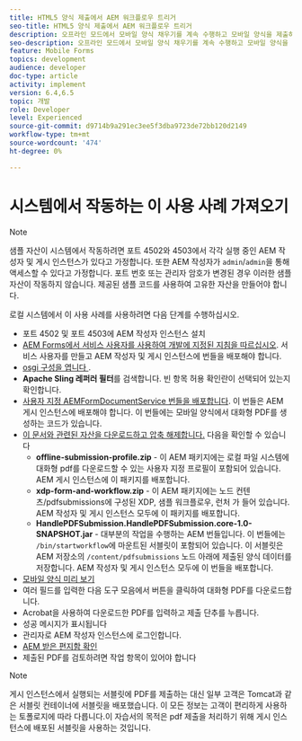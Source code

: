 ```yaml
---
title: HTML5 양식 제출에서 AEM 워크플로우 트리거
seo-title: HTML5 양식 제출에서 AEM 워크플로우 트리거
description: 오프라인 모드에서 모바일 양식 채우기를 계속 수행하고 모바일 양식을 제출하여 AEM 워크플로우를 트리거합니다.
seo-description: 오프라인 모드에서 모바일 양식 채우기를 계속 수행하고 모바일 양식을 제출하여 AEM 워크플로우를 트리거합니다.
feature: Mobile Forms
topics: development
audience: developer
doc-type: article
activity: implement
version: 6.4,6.5
topic: 개발
role: Developer
level: Experienced
source-git-commit: d9714b9a291ec3ee5f3dba9723de72bb120d2149
workflow-type: tm+mt
source-wordcount: '474'
ht-degree: 0%

---
```



# 시스템에서 작동하는 이 사용 사례 가져오기

>[!NOTE]
>
>샘플 자산이 시스템에서 작동하려면 포트 4502와 4503에서 각각 실행 중인 AEM 작성자 및 게시 인스턴스가 있다고 가정합니다. 또한 AEM 작성자가 `admin`/`admin`을 통해 액세스할 수 있다고 가정합니다. 포트 번호 또는 관리자 암호가 변경된 경우 이러한 샘플 자산이 작동하지 않습니다. 제공된 샘플 코드를 사용하여 고유한 자산을 만들어야 합니다.

로컬 시스템에서 이 사용 사례를 사용하려면 다음 단계를 수행하십시오.

* 포트 4502 및 포트 4503에 AEM 작성자 인스턴스 설치
* [AEM Forms에서 서비스 사용자를 사용하여 개발에 지정된 지침을 따르십시오](https://docs.adobe.com/content/help/en/experience-manager-learn/forms/adaptive-forms/service-user-tutorial-develop.html). 서비스 사용자를 만들고 AEM 작성자 및 게시 인스턴스에 번들을 배포해야 합니다.
* [osgi 구성을 엽니다  ](http://localhost:4503/system/console/configMgr).
* **Apache Sling 레퍼러 필터**&#x200B;를 검색합니다. 빈 항목 허용 확인란이 선택되어 있는지 확인합니다.
* [사용자 지정 AEMFormDocumentService 번들을 배포합니다](/help/forms/assets/common-osgi-bundles/AEMFormsDocumentServices.core-1.0-SNAPSHOT.jar). 이 번들은 AEM 게시 인스턴스에 배포해야 합니다. 이 번들에는 모바일 양식에서 대화형 PDF를 생성하는 코드가 있습니다.
* [이 문서와 관련된 자산을 다운로드하고 압축 해제합니다.](assets/offline-pdf-submission-assets.zip) 다음을 확인할 수 있습니다
   * **offline-submission-profile.zip**  - 이 AEM 패키지에는 로컬 파일 시스템에 대화형 pdf를 다운로드할 수 있는 사용자 지정 프로필이 포함되어 있습니다. AEM 게시 인스턴스에 이 패키지를 배포합니다.
   * **xdp-form-and-workflow.zip**  - 이 AEM 패키지에는 노드 컨텐츠/pdfsubmissions에 구성된 XDP, 샘플 워크플로우, 런처 가 들어 있습니다. AEM 작성자 및 게시 인스턴스 모두에 이 패키지를 배포합니다.
   * **HandlePDFSubmission.HandlePDFSubmission.core-1.0-SNAPSHOT.jar**  - 대부분의 작업을 수행하는 AEM 번들입니다. 이 번들에는 `/bin/startworkflow`에 마운트된 서블릿이 포함되어 있습니다. 이 서블릿은 AEM 저장소의 `/content/pdfsubmissions` 노드 아래에 제출된 양식 데이터를 저장합니다. AEM 작성자 및 게시 인스턴스 모두에 이 번들을 배포합니다.
* [모바일 양식 미리 보기](http://localhost:4503/content/dam/formsanddocuments/testsubmision.xdp/jcr:content)
* 여러 필드를 입력한 다음 도구 모음에서 버튼을 클릭하여 대화형 PDF를 다운로드합니다.
* Acrobat을 사용하여 다운로드한 PDF를 입력하고 제출 단추를 누릅니다.
* 성공 메시지가 표시됩니다
* 관리자로 AEM 작성자 인스턴스에 로그인합니다.
* [AEM 받은 편지함 확인](http://localhost:4502/aem/inbox)
* 제출된 PDF를 검토하려면 작업 항목이 있어야 합니다

>[!NOTE]
>
>게시 인스턴스에서 실행되는 서블릿에 PDF를 제출하는 대신 일부 고객은 Tomcat과 같은 서블릿 컨테이너에 서블릿을 배포했습니다. 이 모든 정보는 고객이 편리하게 사용하는 토폴로지에 따라 다릅니다.이 자습서의 목적은 pdf 제출을 처리하기 위해 게시 인스턴스에 배포된 서블릿을 사용하는 것입니다.

